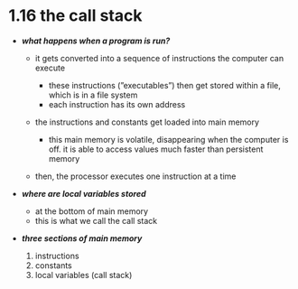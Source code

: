 # 1.16 the call stack

- ***what happens when a program is run?***
    - it gets converted into a sequence of instructions the computer can execute
        - these instructions (”executables”) then get stored within a file, which is in a file system
        - each instruction has its own address
        
    - the instructions and constants get loaded into main memory
        - this main memory is volatile, disappearing when the computer is off. it is able to access values much faster than persistent memory
    - then, the processor executes one instruction at a time

- ***where are local variables stored***
    - at the bottom of main memory
    - this is what we call the call stack

- ***three sections of main memory***
    1. instructions
    2. constants
    3. local variables (call stack)